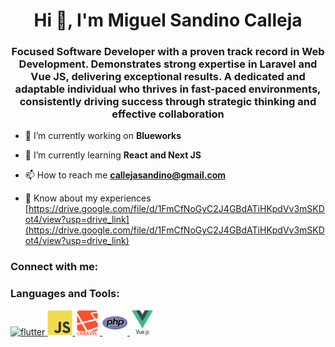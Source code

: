 <h1 align="center">Hi 👋, I'm Miguel Sandino Calleja</h1>
<h3 align="center">Focused Software Developer with a proven track record in Web Development. Demonstrates strong expertise in Laravel and Vue JS, delivering exceptional results. A dedicated and adaptable individual who thrives in fast-paced environments, consistently driving success through strategic thinking and effective collaboration</h3>

- 🔭 I’m currently working on **Blueworks**

- 🌱 I’m currently learning **React and Next JS**

- 📫 How to reach me **callejasandino@gmail.com**

- 📄 Know about my experiences [https://drive.google.com/file/d/1FmCfNoGyC2J4GBdATiHKpdVv3mSKDot4/view?usp=drive_link](https://drive.google.com/file/d/1FmCfNoGyC2J4GBdATiHKpdVv3mSKDot4/view?usp=drive_link)

<h3 align="left">Connect with me:</h3>
<p align="left">
</p>

<h3 align="left">Languages and Tools:</h3>
<p align="left"> <a href="https://flutter.dev" target="_blank" rel="noreferrer"> <img src="https://www.vectorlogo.zone/logos/flutterio/flutterio-icon.svg" alt="flutter" width="40" height="40"/> </a> <a href="https://developer.mozilla.org/en-US/docs/Web/JavaScript" target="_blank" rel="noreferrer"> <img src="https://raw.githubusercontent.com/devicons/devicon/master/icons/javascript/javascript-original.svg" alt="javascript" width="40" height="40"/> </a> <a href="https://laravel.com/" target="_blank" rel="noreferrer"> <img src="https://raw.githubusercontent.com/devicons/devicon/master/icons/laravel/laravel-plain-wordmark.svg" alt="laravel" width="40" height="40"/> </a> <a href="https://www.php.net" target="_blank" rel="noreferrer"> <img src="https://raw.githubusercontent.com/devicons/devicon/master/icons/php/php-original.svg" alt="php" width="40" height="40"/> </a> <a href="https://vuejs.org/" target="_blank" rel="noreferrer"> <img src="https://raw.githubusercontent.com/devicons/devicon/master/icons/vuejs/vuejs-original-wordmark.svg" alt="vuejs" width="40" height="40"/> </a> </p>
